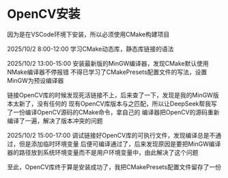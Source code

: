 # OpenCV安装

因为是在VSCode环境下安装，所以必须使用CMake构建项目

2025/10/2 8:00-12:00 学习CMake动态库，静态库链接的语法

2025/10/2 13:00-15:00 安装最新版的MinGW编译器，发现CMake默认使用NMake编译器不停报错
不得已学习了CMakePresets配置文件的写法，设置MinGW为预设编译器

链接OpenCV库的时候发现死活链接不上，后来查了一下，发现是我的MinGW版本太新了，没有任何的
现有OpenCV库版本与之匹配，所以让DeepSeek帮我写了一份编译OpenCV源码的CMake命令，拿自己的
编译器把OpenCV的源码重新编译了一遍，解决了版本冲突的问题

2025/10/2 15:00-17:00 调试链接好OpenCV库的可执行文件，发现编译总是不通过，但是添加临时环境变量
后便可编译通过了，后来发现原因是要把MinGW编译器的路径放到系统环境变量而不是用户环境变量中，由此解决了这个问题

至此，OpenCV库终于算是安装成功了，我把CMakePresets配置文件留存了一份
